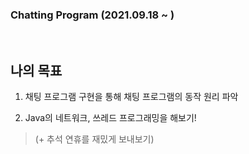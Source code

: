 ### Chatting Program (2021.09.18 ~ )

<br>

## 나의 목표

1. 채팅 프로그램 구현을 통해 채팅 프로그램의 동작 원리 파악

2. Java의 네트워크, 쓰레드 프로그래밍을 해보기!



>  (+ 추석 연휴를 재밌게 보내보기)
